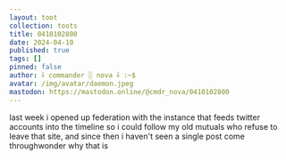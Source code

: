 ```yaml
---
layout: toot
collection: toots
title: 0410102800
date: 2024-04-10
published: true
tags: []
pinned: false
author: ⸸ commander ░ nova ⸸ :~$
avatar: /img/avatar/daemon.jpeg
mastodon: https://mastodon.online/@cmdr_nova/0410102800
---
```


last week i opened up federation with the instance that feeds twitter accounts into the timeline so i could follow my old mutuals who refuse to leave that site, and since then i haven't seen a single post come throughwonder why that is
